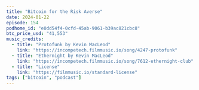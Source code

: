 ```yaml
---
title: "Bitcoin for the Risk Averse"
date: 2024-01-22
episode: 154
podhome_id: "e0dd54f4-0cfd-45ab-9061-b39ac821cbc8"
btc_price_usd: "41,553"
music_credits:
  - title: "Protofunk by Kevin MacLeod"
    link: "https://incompetech.filmmusic.io/song/4247-protofunk"
  - title: "Ethernight by Kevin MacLeod"
    link: "https://incompetech.filmmusic.io/song/7612-ethernight-club"
  - title: "License"
    link: "https://filmmusic.io/standard-license"
tags: ["bitcoin", "podcast"]
---
```

